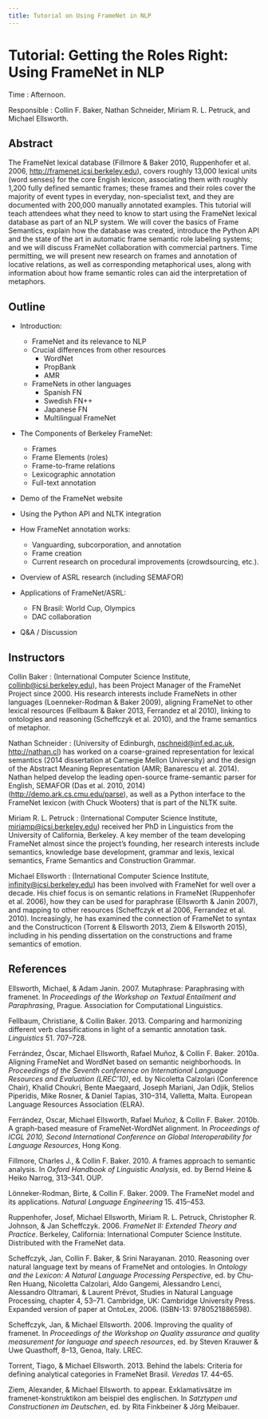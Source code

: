 ```yaml
---
title: Tutorial on Using FrameNet in NLP
---
```


# Tutorial: Getting the Roles Right: Using FrameNet in NLP

Time
: Afternoon.

Responsible
: Collin F. Baker, Nathan Schneider, Miriam R. L. Petruck, and Michael Ellsworth.

## Abstract

The FrameNet lexical database (Fillmore & Baker 2010, Ruppenhofer et al. 2006, <http://framenet.icsi.berkeley.edu>), covers roughly 13,000 lexical units (word senses) for the core Engish lexicon, associating them with roughly 1,200 fully defined semantic frames; these frames and their roles cover the majority of event types in everyday, non-specialist text, and they are documented with 200,000 manually annotated examples. This tutorial will teach attendees what they need to know to start using the FrameNet lexical database as part of an NLP system. We will cover the basics of Frame Semantics, explain how the database was created, introduce the Python API and the state of the art in automatic frame semantic role labeling systems; and we will discuss FrameNet collaboration with commercial partners. Time permitting, we will present new research on frames and annotation of locative relations, as well as corresponding metaphorical uses, along with information about how frame semantic roles can aid the interpretation of metaphors. 

## Outline

- Introduction:

  * FrameNet and its relevance to NLP 
  * Crucial differences from other resources 
      * WordNet 
      * PropBank
      * AMR
  * FrameNets in other languages 
      * Spanish FN 
      * Swedish FN++ 
      * Japanese FN 
      * Multilingual FrameNet 

- The Components of Berkeley FrameNet:

  * Frames 
  * Frame Elements (roles) 
  * Frame-to-frame relations 
  * Lexicographic annotation 
  * Full-text annotation 

- Demo of the FrameNet website

- Using the Python API and NLTK integration

- How FrameNet annotation works:

  * Vanguarding, subcorporation, and annotation 
  * Frame creation 
  * Current research on procedural improvements (crowdsourcing, etc.).

- Overview of ASRL research (including SEMAFOR)

- Applications of FrameNet/ASRL:

  * FN Brasil: World Cup, Olympics 
  * DAC collaboration

- Q&A / Discussion

## Instructors

Collin Baker
: (International Computer Science Institute, <collinb@icsi.berkeley.edu>), has been Project Manager of the FrameNet Project since 2000. His research interests include FrameNets in other languages (Loenneker-Rodman & Baker 2009), aligning FrameNet to other lexical resources (Fellbaum & Baker 2013, Ferrandez et al 2010), linking to ontologies and reasoning (Scheffczyk et al. 2010), and the frame semantics of metaphor. 

Nathan Schneider
: (University of Edinburgh, <nschneid@inf.ed.ac.uk>, <http://nathan.cl>) has worked on a coarse-grained representation for lexical semantics (2014 dissertation at Carnegie Mellon University) and the design of the Abstract Meaning Representation (AMR; Banarescu et al. 2014). Nathan helped develop the leading open-source frame-semantic parser for English, SEMAFOR (Das et al. 2010, 2014) (<http://demo.ark.cs.cmu.edu/parse>), as well as a Python interface to the FrameNet lexicon (with Chuck Wooters) that is part of the NLTK suite. 

Miriam R. L. Petruck
: (International Computer Science Institute, <miriamp@icsi.berkeley.edu>) received her PhD in Linguistics from the University of California, Berkeley. A key member of the team developing FrameNet almost since the project’s founding, her research interests include semantics, knowledge base development, grammar and lexis, lexical semantics, Frame Semantics and Construction Grammar. 

Michael Ellsworth
: (International Computer Science Institute, <infinity@icsi.berkeley.edu>) has been involved with FrameNet for well over a decade. His chief focus is on semantic relations in FrameNet (Ruppenhofer et al. 2006), how they can be used for paraphrase (Ellsworth & Janin 2007), and mapping to other resources (Scheffczyk et al 2006, Ferrandez et al. 2010). Increasingly, he has examined the connection of FrameNet to syntax and the Constructicon (Torrent & Ellsworth 2013, Ziem & Ellsworth 2015), including in his pending dissertation on the constructions and frame semantics of emotion.

## References

Ellsworth, Michael, & Adam Janin. 2007. Mutaphrase: Paraphrasing with framenet. In *Proceedings of the Workshop on Textual Entailment and Paraphrasing*, Prague. Association for Computational Linguistics.

Fellbaum, Christiane, & Collin Baker. 2013. Comparing and harmonizing different verb classifications in light of a semantic annotation task. *Linguistics* 51. 707–728.

Ferrández, Óscar, Michael Ellsworth, Rafael Muñoz, & Collin F. Baker. 2010a. Aligning FrameNet and WordNet based on semantic neighborhoods. In *Proceedings of the Seventh conference on International Language Resources and Evaluation (LREC’10)*, ed. by Nicoletta Calzolari (Conference Chair), Khalid Choukri, Bente Maegaard, Joseph Mariani, Jan Odjik, Stelios Piperidis, Mike Rosner, & Daniel Tapias, 310–314, Valletta, Malta. European Language Resources Association (ELRA).

Ferrández, Oscar, Michael Ellsworth, Rafael Muñoz, & Collin F. Baker. 2010b. A graph-based measure of FrameNet-WordNet alignment. In *Proceedings of ICGL 2010, Second International Conference on Global Interoperability for Language Resources*, Hong Kong.

Fillmore, Charles J., & Collin F. Baker. 2010. A frames approach to semantic analysis. In *Oxford Handbook of Linguistic Analysis*, ed. by Bernd Heine & Heiko Narrog, 313–341. OUP.

Lönneker-Rodman, Birte, & Collin F. Baker. 2009. The FrameNet model and its applications. *Natural Language Engineering* 15. 415–453.

Ruppenhofer, Josef, Michael Ellsworth, Miriam R. L. Petruck, Christopher R. Johnson, & Jan Scheffczyk. 2006. *FrameNet II: Extended Theory and Practice*. Berkeley, California: International Computer Science Institute. Distributed with the FrameNet data.

Scheffczyk, Jan, Collin F. Baker, & Srini Narayanan. 2010. Reasoning over natural language text by means of FrameNet and ontologies. In *Ontology and the Lexicon: A Natural Language Processing Perspective*, ed. by Chu-Ren Huang, Nicoletta Calzolari, Aldo Gangemi, Alessandro Lenci, Alessandro Oltramari, & Laurent Prévot, Studies in Natural Language Processing, chapter 4, 53–71. Cambridge, UK: Cambridge University Press. Expanded version of paper at OntoLex, 2006. (ISBN-13: 9780521886598).

Scheffczyk, Jan, & Michael Ellsworth. 2006. Improving the quality of framenet. In *Proceedings of the Workshop on Quality assurance and quality measurement for language and speech resources*, ed. by Steven Krauwer & Uwe Quasthoff, 8–13, Genoa, Italy. LREC.

Torrent, Tiago, & Michael Ellsworth. 2013. Behind the labels: Criteria for defining analytical categories in FrameNet Brasil. *Veredas* 17. 44–65.

Ziem, Alexander, & Michael Ellsworth. to appear. Exklamativsätze im framenet-konstruktikon am beispiel des englischen. In *Satztypen und Constructionen im Deutschen*, ed. by Rita Finkbeiner & Jörg Meibauer.

